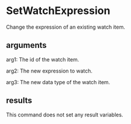 # SetWatchExpression

Change the expression of an existing watch item.

## arguments

arg1: The id of the watch item.

arg2: The new expression to watch.

arg3: The new data type of the watch item.

## results
This command does not set any result variables.